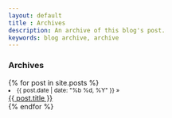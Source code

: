 ```yaml
---
layout: default
title : Archives
description: An archive of this blog's post.
keywords: blog archive, archive
---
```


<div class="posts notes">
<div class="hrhead"></div>

  <h3>Archives</h3>
  {% for post in site.posts %}
  <div class="post-list">
      <div class="post-list-date"><small><li>{{ post.date | date: "%b %d, %Y" }} » </li></small></div>
	    <div class="text-truncate"><a href="{{ post.url }}">{{ post.title }}</a></div>
    </div>
  {% endfor %}
</div>